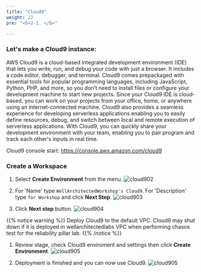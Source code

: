 ```yaml
---
title: "Cloud9"
weight: 22
pre: "<b>2-1. </b>"

---
```


### Let's make a Cloud9 instance:

AWS Cloud9 is a cloud-based integrated development environment (IDE) that lets you write, run, and debug your code with just a browser. It includes a code editor, debugger, and terminal. Cloud9 comes prepackaged with essential tools for popular programming languages, including JavaScript, Python, PHP, and more, so you don’t need to install files or configure your development machine to start new projects. Since your Cloud9 IDE is cloud-based, you can work on your projects from your office, home, or anywhere using an internet-connected machine. Cloud9 also provides a seamless experience for developing serverless applications enabling you to easily define resources, debug, and switch between local and remote execution of serverless applications. With Cloud9, you can quickly share your development environment with your team, enabling you to pair program and track each other's inputs in real time.

Cloud9 console start: https://console.aws.amazon.com/cloud9

### Create a Workspace 
1. Select **Create Environment** from the menu. 
![cloud902](/images/setup/cloud9-create-environment.png)

1. For 'Name' type `WellArchitectedWorkshop's Cloud9`. For 'Description' type `for Workshop` and click **Next Step**.
![cloud903](/images/setup/cloud9-name-environment.png)

1. Click **Next step** button. 
![cloud904](/images/setup/cloud9-configure-setting.png)

{{% notice warning %}}
Deploy Cloud9 to the default VPC. Cloud9 may shut down if it is deployed in wellarchitectedlabs VPC when performing chasos test for the reliability pillar lab.
{{% /notice %}}

1. Review stage, check Cloud9 enviroment and settings then click **Create Environment**. 
![cloud905](/images/setup/cloud9-review.png)

1. Deployment is finished and you can now use Cloud9.
![cloud905](/images/setup/cloud9-settig-fin.png)


